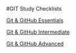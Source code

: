 
#GIT Study Checklists

[Git & GitHub Essentials]("Git%20%26%20GitHub%20Essentials.md")

[Git & GitHub Intermediate](Git%20%26%20GitHub%20Intermediate.md)

[Git & GitHub Advanced](Git%20%26%20GitHub%20Advanced.md)

